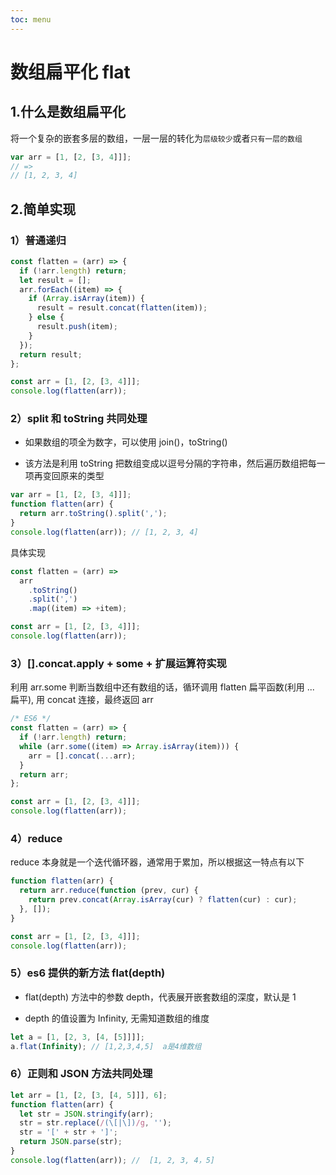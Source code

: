 ```yaml
---
toc: menu
---
```


# 数组扁平化 flat

## 1.什么是数组扁平化

将一个复杂的嵌套多层的数组，一层一层的转化为`层级较少`或者`只有一层的数组`

```js
var arr = [1, [2, [3, 4]]];
// =>
// [1, 2, 3, 4]
```

## 2.简单实现

### 1）普通递归

```js
const flatten = (arr) => {
  if (!arr.length) return;
  let result = [];
  arr.forEach((item) => {
    if (Array.isArray(item)) {
      result = result.concat(flatten(item));
    } else {
      result.push(item);
    }
  });
  return result;
};

const arr = [1, [2, [3, 4]]];
console.log(flatten(arr));
```

### 2）split 和 toString 共同处理

- 如果数组的项全为数字，可以使用 join()，toString()

- 该方法是利用 toString 把数组变成以逗号分隔的字符串，然后遍历数组把每一项再变回原来的类型

```js
var arr = [1, [2, [3, 4]]];
function flatten(arr) {
  return arr.toString().split(',');
}
console.log(flatten(arr)); // [1, 2, 3, 4]
```

具体实现

```js
const flatten = (arr) =>
  arr
    .toString()
    .split(',')
    .map((item) => +item);

const arr = [1, [2, [3, 4]]];
console.log(flatten(arr));
```

### 3）[].concat.apply + some + 扩展运算符实现

利用 arr.some 判断当数组中还有数组的话，循环调用 flatten 扁平函数(利用 ... 扁平), 用 concat 连接，最终返回 arr

```js
/* ES6 */
const flatten = (arr) => {
  if (!arr.length) return;
  while (arr.some((item) => Array.isArray(item))) {
    arr = [].concat(...arr);
  }
  return arr;
};

const arr = [1, [2, [3, 4]]];
console.log(flatten(arr));
```

### 4）reduce

reduce 本身就是一个迭代循环器，通常用于累加，所以根据这一特点有以下

```js
function flatten(arr) {
  return arr.reduce(function (prev, cur) {
    return prev.concat(Array.isArray(cur) ? flatten(cur) : cur);
  }, []);
}

const arr = [1, [2, [3, 4]]];
console.log(flatten(arr));
```

### 5）es6 提供的新方法 flat(depth)

- flat(depth) 方法中的参数 depth，代表展开嵌套数组的深度，默认是 1

- depth 的值设置为 Infinity, 无需知道数组的维度

```js
let a = [1, [2, 3, [4, [5]]]];
a.flat(Infinity); // [1,2,3,4,5]  a是4维数组
```

### 6）正则和 JSON 方法共同处理

```js
let arr = [1, [2, [3, [4, 5]]], 6];
function flatten(arr) {
  let str = JSON.stringify(arr);
  str = str.replace(/(\[|\])/g, '');
  str = '[' + str + ']';
  return JSON.parse(str);
}
console.log(flatten(arr)); //  [1, 2, 3, 4，5]
```
